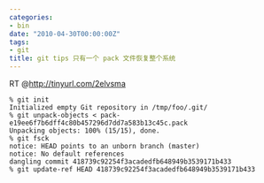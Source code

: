 ```yaml
---
categories:
- bin
date: "2010-04-30T00:00:00Z"
tags:
- git
title: git tips 只有一个 pack 文件恢复整个系统
---
```


RT @<http://tinyurl.com/2elvsma>

    % git init
    Initialized empty Git repository in /tmp/foo/.git/
    % git unpack-objects < pack-e19ee6f7b6dff4c80b457296d7dd7a583b13c45c.pack
    Unpacking objects: 100% (15/15), done.
    % git fsck
    notice: HEAD points to an unborn branch (master)
    notice: No default references
    dangling commit 418739c92254f3acadedfb648949b3539171b433
    % git update-ref HEAD 418739c92254f3acadedfb648949b3539171b433
